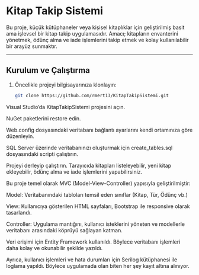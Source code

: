 # Kitap Takip Sistemi

 Bu proje, küçük kütüphaneler veya kişisel kitaplıklar için geliştirilmiş basit ama işlevsel bir kitap takip uygulamasıdır. Amacı; kitapların envanterini yönetmek, ödünç alma ve iade işlemlerini takip etmek ve kolay kullanılabilir bir arayüz sunmaktır.

---

## Kurulum ve Çalıştırma

1. Öncelikle projeyi bilgisayarınıza klonlayın:
   ```bash
   git clone https://github.com/rmert13/KitapTakipSistemi.git
Visual Studio’da KitapTakipSistemi projesini açın.

NuGet paketlerini restore edin.

Web.config dosyasındaki veritabanı bağlantı ayarlarını kendi ortamınıza göre düzenleyin.

SQL Server üzerinde veritabanınızı oluşturmak için create_tables.sql dosyasındaki scripti çalıştırın.

Projeyi derleyip çalıştırın. Tarayıcıda kitapları listeleyebilir, yeni kitap ekleyebilir, ödünç alma ve iade işlemlerini yapabilirsiniz.



Bu proje temel olarak MVC (Model-View-Controller) yapısıyla geliştirilmiştir:

Model: Veritabanındaki tabloları temsil eden sınıflar (Kitap, Tür, Ödünç vb.)

View: Kullanıcıya gösterilen HTML sayfaları, Bootstrap ile responsive olarak tasarlandı.

Controller: Uygulama mantığını, kullanıcı isteklerini yöneten ve modellerle veritabanı arasındaki köprüyü sağlayan katman.

Veri erişimi için Entity Framework kullanıldı. Böylece veritabanı işlemleri daha kolay ve okunabilir şekilde yazıldı.

Ayrıca, kullanıcı işlemleri ve hata durumları için Serilog kütüphanesi ile loglama yapıldı. Böylece uygulamada olan biten her şey kayıt altına alınıyor.













